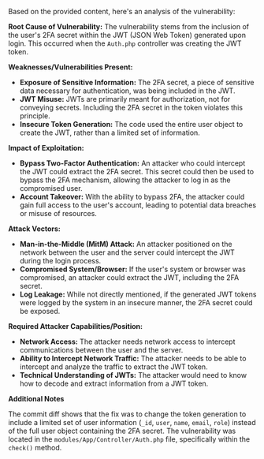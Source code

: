 Based on the provided content, here's an analysis of the vulnerability:

**Root Cause of Vulnerability:**
The vulnerability stems from the inclusion of the user's 2FA secret within the JWT (JSON Web Token) generated upon login. This occurred when the `Auth.php` controller was creating the JWT token.

**Weaknesses/Vulnerabilities Present:**
- **Exposure of Sensitive Information:** The 2FA secret, a piece of sensitive data necessary for authentication, was being included in the JWT.
- **JWT Misuse:** JWTs are primarily meant for authorization, not for conveying secrets. Including the 2FA secret in the token violates this principle.
- **Insecure Token Generation:** The code used the entire user object to create the JWT, rather than a limited set of information.

**Impact of Exploitation:**
- **Bypass Two-Factor Authentication:** An attacker who could intercept the JWT could extract the 2FA secret. This secret could then be used to bypass the 2FA mechanism, allowing the attacker to log in as the compromised user.
- **Account Takeover:** With the ability to bypass 2FA, the attacker could gain full access to the user's account, leading to potential data breaches or misuse of resources.

**Attack Vectors:**
- **Man-in-the-Middle (MitM) Attack:** An attacker positioned on the network between the user and the server could intercept the JWT during the login process.
- **Compromised System/Browser:** If the user's system or browser was compromised, an attacker could extract the JWT, including the 2FA secret.
- **Log Leakage:** While not directly mentioned, if the generated JWT tokens were logged by the system in an insecure manner, the 2FA secret could be exposed.

**Required Attacker Capabilities/Position:**
- **Network Access:** The attacker needs network access to intercept communications between the user and the server.
- **Ability to Intercept Network Traffic:** The attacker needs to be able to intercept and analyze the traffic to extract the JWT token.
- **Technical Understanding of JWTs:** The attacker would need to know how to decode and extract information from a JWT token.

**Additional Notes**

The commit diff shows that the fix was to change the token generation to include a limited set of user information (`_id`, `user`, `name`, `email`, `role`) instead of the full user object containing the 2FA secret. The vulnerability was located in the `modules/App/Controller/Auth.php` file, specifically within the `check()` method.